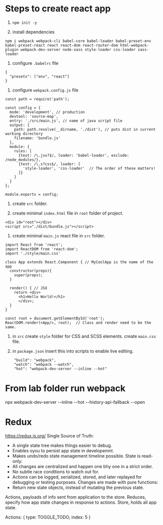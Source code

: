 # Steps to create react app

1. `npm init -y`

1. install dependencies
```
npm i webpack webpack-cli babel-core babel-loader babel-preset-env babel-preset-react react react-dom react-router-dom html-webpack-plugin webpack-dev-server node-sass style-loader css-loader sass-loader
``` 

1. configure `.babelrc` file
```
{
  "presets": ["env", "react"]
}
```

1. configure `webpack.config.js` file
```
const path = require('path');

const config = {
  mode: 'development', // production
  devtool: 'source-map',
  entry: './src/main.js', // name of java script file
  output: {
    path: path.resolve(__dirname, './dist'), // puts dist in current working directory
    filename: 'bundle.js'
  },
  module: {
    rules: [
      {test: /\.jsx?$/, loader: 'babel-loader', exclude: /node_modules/},
      {test: /\.s?css$/, loader: [
        'style-loader', 'css-loader'  // The order of these matters!
      ]}
    ]
  }
};

module.exports = config;
```

1. create `src` folder.

1. create minimal `index.html` file in `root` folder of project.
```
<div id="root"></div>
<script src="./dist/bundle.js"></script>
```

1. create minimal `main.js` react file in `src` folder.
```
import React from 'react';
import ReactDOM from 'react-dom';
import './style/main.css'

class App extends React.Component { // MyCoolApp is the name of the app
  constructor(props){
    super(props);
  }

  render() { // JSX
    return <div>
      <h1>Hello World!</h1>
      </div>;
  }
}

const root = document.getElementById('root');
ReactDOM.render(<App/>, root);  // Class and render need to be the same.
```

1. in `src` create `style` folder for CSS and SCSS elements.
create `main.css` file.

1. in `package.json` insert this into scripts to enable live editing.
```
    "build": "webpack",
    "watch": "webpack --watch",
    "hot": "webpack-dev-server --inline --hot"
```

# From lab folder run webpack
npx webpack-dev-server --inline --hot --history-api-fallback --open


# Redux
https://redux.js.org/
Single Source of Truth:
- A single state tree makes things easier to debug.
- Enables oyou to persist app state in developemnt.
- Makes undo/redo state management timeline possible.
State is read-only:
- All changes are centralized and happen one bhy one in a strict order.
- No subtle race conditions to watch out for.
- Actions can be logged, serialized, stored, and later replayed for debugging or testing purposes.
Changes are made with pure functions:
- Return new state objects, instead of mutating the previous state.

Actions, payloads of info sent from application to the store.
Reduces, specify how app state changes in response to actions.
Store, holds all app state.

Actions:
{
  type: TOGGLE_TODO,
  index: 5
}

